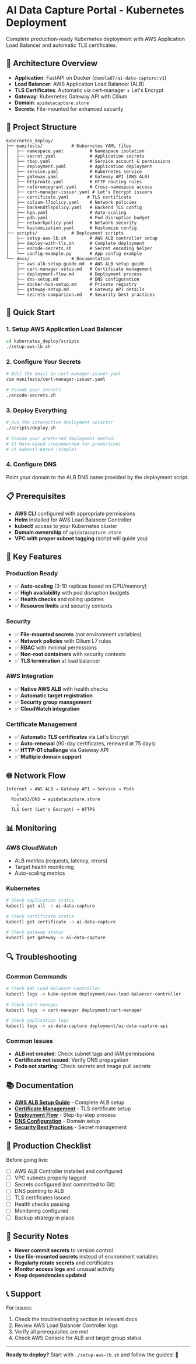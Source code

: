 # AI Data Capture Portal - Kubernetes Deployment

Complete production-ready Kubernetes deployment with AWS Application Load Balancer and automatic TLS certificates.

## 🎯 Architecture Overview

- **Application**: FastAPI on Docker (`demola07/ai-data-capture:v1`)
- **Load Balancer**: AWS Application Load Balancer (ALB)
- **TLS Certificates**: Automatic via cert-manager + Let's Encrypt
- **Gateway**: Kubernetes Gateway API with Cilium
- **Domain**: `apidatacapture.store`
- **Secrets**: File-mounted for enhanced security

## 📁 Project Structure

```
kubernetes_deploy/
├── manifests/           # Kubernetes YAML files
│   ├── namespace.yaml          # Namespace isolation
│   ├── secret.yaml             # Application secrets
│   ├── rbac.yaml               # Service account & permissions
│   ├── deployment.yaml         # Application deployment
│   ├── service.yaml            # Kubernetes service
│   ├── gateway.yaml            # Gateway API (AWS ALB)
│   ├── httproute.yaml          # HTTP routing rules
│   ├── referencegrant.yaml     # Cross-namespace access
│   ├── cert-manager-issuer.yaml # Let's Encrypt issuers
│   ├── certificate.yaml       # TLS certificate
│   ├── cilium-l7policy.yaml    # Network policies
│   ├── backendtlspolicy.yaml   # Backend TLS config
│   ├── hpa.yaml                # Auto-scaling
│   ├── pdb.yaml                # Pod disruption budget
│   ├── networkpolicy.yaml      # Network security
│   └── kustomization.yaml      # Kustomize config
├── scripts/             # Deployment scripts
│   ├── setup-aws-lb.sh         # AWS ALB controller setup
│   ├── deploy-with-tls.sh      # Complete deployment
│   ├── encode-secrets.sh       # Secret encoding helper
│   └── config-example.py       # App config example
└── docs/                # Documentation
    ├── aws-alb-setup-guide.md  # AWS ALB setup guide
    ├── cert-manager-setup.md   # Certificate management
    ├── deployment-flow.md      # Deployment process
    ├── dns-setup.md            # DNS configuration
    ├── docker-hub-setup.md     # Private registry
    ├── gateway-setup.md        # Gateway API details
    └── secrets-comparison.md   # Security best practices
```

## 🚀 Quick Start

### 1. Setup AWS Application Load Balancer
```bash
cd kubernetes_deploy/scripts
./setup-aws-lb.sh
```

### 2. Configure Your Secrets
```bash
# Edit the email in cert-manager-issuer.yaml
vim manifests/cert-manager-issuer.yaml

# Encode your secrets
./encode-secrets.sh
```

### 3. Deploy Everything
```bash
# Run the interactive deployment selector
./scripts/deploy.sh

# Choose your preferred deployment method:
# 1) Helm-based (recommended for production)
# 2) kubectl-based (simple)
```

### 4. Configure DNS
Point your domain to the ALB DNS name provided by the deployment script.

## 📋 Prerequisites

- **AWS CLI** configured with appropriate permissions
- **Helm** installed for AWS Load Balancer Controller
- **kubectl** access to your Kubernetes cluster
- **Domain ownership** of `apidatacapture.store`
- **VPC with proper subnet tagging** (script will guide you)

## 🔧 Key Features

### Production Ready
- ✅ **Auto-scaling** (3-10 replicas based on CPU/memory)
- ✅ **High availability** with pod disruption budgets
- ✅ **Health checks** and rolling updates
- ✅ **Resource limits** and security contexts

### Security
- ✅ **File-mounted secrets** (not environment variables)
- ✅ **Network policies** with Cilium L7 rules
- ✅ **RBAC** with minimal permissions
- ✅ **Non-root containers** with security contexts
- ✅ **TLS termination** at load balancer

### AWS Integration
- ✅ **Native AWS ALB** with health checks
- ✅ **Automatic target registration** 
- ✅ **Security group management**
- ✅ **CloudWatch integration**

### Certificate Management
- ✅ **Automatic TLS certificates** via Let's Encrypt
- ✅ **Auto-renewal** (90-day certificates, renewed at 75 days)
- ✅ **HTTP-01 challenge** via Gateway API
- ✅ **Multiple domain support**

## 🌐 Network Flow

```
Internet → AWS ALB → Gateway API → Service → Pods
    ↓
  Route53/DNS → apidatacapture.store
    ↓
  TLS Cert (Let's Encrypt) → HTTPS
```

## 📊 Monitoring

### AWS CloudWatch
- ALB metrics (requests, latency, errors)
- Target health monitoring
- Auto-scaling metrics

### Kubernetes
```bash
# Check application status
kubectl get all -n ai-data-capture

# Check certificate status
kubectl get certificate -n ai-data-capture

# Check gateway status
kubectl get gateway -n ai-data-capture
```

## 🔍 Troubleshooting

### Common Commands
```bash
# Check AWS Load Balancer Controller
kubectl logs -n kube-system deployment/aws-load-balancer-controller

# Check cert-manager
kubectl logs -n cert-manager deployment/cert-manager

# Check application logs
kubectl logs -n ai-data-capture deployment/ai-data-capture-api
```

### Common Issues
- **ALB not created**: Check subnet tags and IAM permissions
- **Certificate not issued**: Verify DNS propagation
- **Pods not starting**: Check secrets and image pull secrets

## 📚 Documentation

- **[AWS ALB Setup Guide](docs/aws-alb-setup-guide.md)** - Complete ALB setup
- **[Certificate Management](docs/cert-manager-setup.md)** - TLS certificate setup
- **[Deployment Flow](docs/deployment-flow.md)** - Step-by-step process
- **[DNS Configuration](docs/dns-setup.md)** - Domain setup
- **[Security Best Practices](docs/secrets-comparison.md)** - Secret management

## 🎯 Production Checklist

Before going live:
- [ ] AWS ALB Controller installed and configured
- [ ] VPC subnets properly tagged
- [ ] Secrets configured (not committed to Git)
- [ ] DNS pointing to ALB
- [ ] TLS certificates issued
- [ ] Health checks passing
- [ ] Monitoring configured
- [ ] Backup strategy in place

## 🚨 Security Notes

- **Never commit secrets** to version control
- **Use file-mounted secrets** instead of environment variables
- **Regularly rotate secrets** and certificates
- **Monitor access logs** and unusual activity
- **Keep dependencies updated**

## 📞 Support

For issues:
1. Check the troubleshooting section in relevant docs
2. Review AWS Load Balancer Controller logs
3. Verify all prerequisites are met
4. Check AWS Console for ALB and target group status

---

**Ready to deploy?** Start with `./setup-aws-lb.sh` and follow the guides! 🚀
